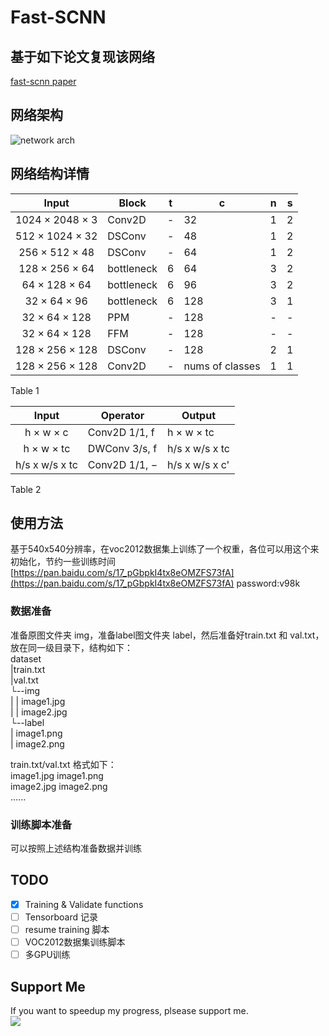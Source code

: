 # Fast-SCNN
## 基于如下论文复现该网络  
[fast-scnn paper](https://arxiv.org/pdf/1902.04502.pdf)
## 网络架构
![network arch](paper/imgs/arch.png)
## 网络结构详情
|Input|Block|t|c|n|s|
|:-:|---|---|---|---|---|
|1024 × 2048 × 3|Conv2D|-|32|1|2|
|512 × 1024 × 32|DSConv|-|48|1|2|
|256 × 512 × 48|DSConv|-|64|1|2|
|128 × 256 × 64|bottleneck|6|64|3|2|
|64 × 128 × 64|bottleneck|6|96|3|2|
|32 × 64 × 96|bottleneck|6|128|3|1|
|32 × 64 × 128|PPM|-|128|-|-|
|32 × 64 × 128|FFM|-|128|-|-|
|128 × 256 × 128|DSConv|-|128|2|1|
|128 × 256 × 128|Conv2D|-|nums of classes|1|1|
  
Table 1  
  
|Input|Operator|Output|
|:-:|---|---|
|h × w × c|Conv2D 1/1, f|h × w × tc|
|h × w × tc|DWConv 3/s, f|h/s x w/s x tc|
|h/s x w/s x tc|Conv2D 1/1, −|h/s x w/s x c'|
  
Table 2
## 使用方法
基于540x540分辨率，在voc2012数据集上训练了一个权重，各位可以用这个来初始化，节约一些训练时间  
[https://pan.baidu.com/s/17_pGbpkI4tx8eOMZFS73fA](https://pan.baidu.com/s/17_pGbpkI4tx8eOMZFS73fA)
password:v98k
### 数据准备
准备原图文件夹 img，准备label图文件夹 label，然后准备好train.txt 和 val.txt，放在同一级目录下，结构如下：  
dataset  
|train.txt  
|val.txt  
└--img  
| |  image1.jpg  
| |  image2.jpg  
└--label  
 |  image1.png  
 |  image2.png  

 train.txt/val.txt 格式如下：  
 image1.jpg image1.png  
 image2.jpg image2.png  
 ......
 

### 训练脚本准备
可以按照上述结构准备数据并训练

## TODO
- [x] Training & Validate functions
- [ ] Tensorboard 记录
- [ ] resume training 脚本
- [ ] VOC2012数据集训练脚本
- [ ] 多GPU训练
## Support Me
If you want to speedup my progress, plsease support me.  
<a href="https://www.buymeacoffee.com/winafoxq"><img src="https://img.buymeacoffee.com/button-api/?text=Buy me a coffee&emoji=&slug=winafoxq&button_colour=FFDD00&font_colour=000000&font_family=Cookie&outline_colour=000000&coffee_colour=ffffff" /></a>
